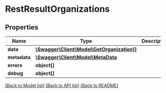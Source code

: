 # RestResultOrganizations

## Properties
Name | Type | Description | Notes
------------ | ------------- | ------------- | -------------
**data** | [**\Swagger\Client\Model\GetOrganization[]**](GetOrganization.md) |  | [optional] 
**metadata** | [**\Swagger\Client\Model\MetaData**](MetaData.md) |  | [optional] 
**errors** | **object[]** |  | [optional] 
**debug** | **object[]** |  | [optional] 

[[Back to Model list]](../README.md#documentation-for-models) [[Back to API list]](../README.md#documentation-for-api-endpoints) [[Back to README]](../README.md)


